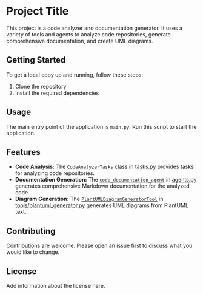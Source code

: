 # Project Title

This project is a code analyzer and documentation generator. It uses a variety of tools and agents to analyze code repositories, generate comprehensive documentation, and create UML diagrams.

## Getting Started

To get a local copy up and running, follow these steps:

1. Clone the repository
2. Install the required dependencies

## Usage

The main entry point of the application is `main.py`. Run this script to start the application.

## Features

- **Code Analysis:** The [`CodeAnalyzerTasks`](tasks.py) class in [tasks.py](tasks.py) provides tasks for analyzing code repositories.
- **Documentation Generation:** The [`code_documentation_agent`](agents.py) in [agents.py](agents.py) generates comprehensive Markdown documentation for the analyzed code.
- **Diagram Generation:** The [`PlantUMLDiagramGeneratorTool`](tools/plantuml_generator.py) in [tools/plantuml_generator.py](tools/plantuml_generator.py) generates UML diagrams from PlantUML text.

## Contributing

Contributions are welcome. Please open an issue first to discuss what you would like to change.

## License

Add information about the license here.